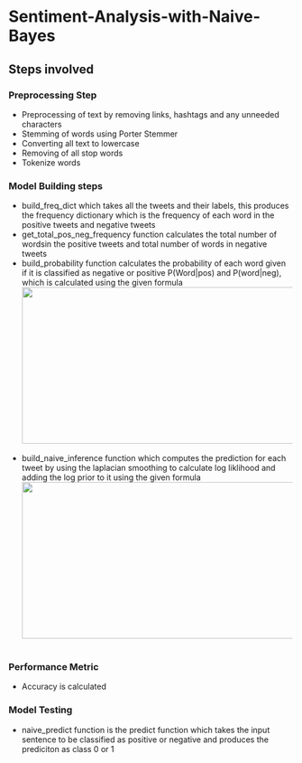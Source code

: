 # Sentiment-Analysis-with-Naive-Bayes
<h2>Steps involved</h2>
<div>
<h3>Preprocessing Step</h3>
<ul>
<li>Preprocessing of text by removing links, hashtags and any unneeded characters
<li>Stemming of words using Porter Stemmer
<li>Converting all text to lowercase
<li>Removing of all stop words
<li>Tokenize words
</ul>
</div>
<div>
<h3>Model Building steps</h3>
<ul>

<li>build_freq_dict which takes all the tweets and their labels, this produces the frequency dictionary which is the frequency of each word in the positive tweets and negative tweets
<li>get_total_pos_neg_frequency function calculates the total number of wordsin the positive tweets and total number of words in negative tweets
<li>build_probability function calculates the probability of each word given if it is classified as negative or positive P(Word|pos) and P(word|neg), which is calculated using the given formula
<br>
<div align="center"><img src="https://miro.medium.com/v2/resize:fit:1011/1*7fCiWdownuuotu0T-9nsOg.png" width="541" height="277"></div>
<br>
<li>build_naive_inference function which computes the prediction for each tweet by using the laplacian smoothing to calculate log liklihood and adding the log prior to it using the given formula
<br>
<div align="center">
<img src="https://miro.medium.com/v2/resize:fit:1400/1*TYKrmbwVU5rYOszmxqUdXg.png" width="541" height="277">
</div>
<br>
</ul>
</div>

<div>
<h3>Performance Metric</h3>
<ul>
<li>Accuracy is calculated
</ul>
</div>
<div>
<h3>Model Testing</h3>
<ul>
<li>naive_predict function is the predict function which takes the input sentence to be classified as positive or negative and produces the prediciton as class 0 or 1 
</ul>
</div>


